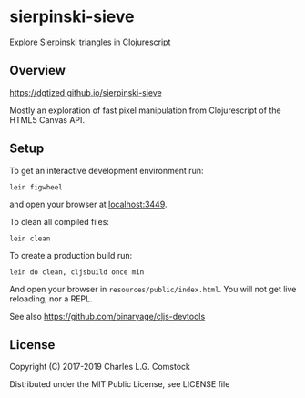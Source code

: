 # sierpinski-sieve

Explore Sierpinski triangles in Clojurescript

## Overview

https://dgtized.github.io/sierpinski-sieve

Mostly an exploration of fast pixel manipulation from Clojurescript
of the HTML5 Canvas API.

## Setup

To get an interactive development environment run:

    lein figwheel

and open your browser at [localhost:3449](http://localhost:3449/).

To clean all compiled files:

    lein clean

To create a production build run:

    lein do clean, cljsbuild once min

And open your browser in `resources/public/index.html`. You will not
get live reloading, nor a REPL. 

See also https://github.com/binaryage/cljs-devtools

## License

Copyright (C) 2017-2019 Charles L.G. Comstock

Distributed under the MIT Public License, see LICENSE file

